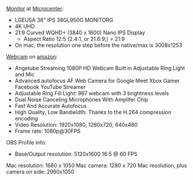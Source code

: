 

[Monitor](https://www.lg.com/us/monitors/lg-38GL950G-B-gaming-monitor) at [Microcenter](https://www.microcenter.com/support/618264/38GL950G_38):
- LGEUSA 38" IPS 38GL950G MONITORG
- 4K UHD
- 21:9 Curved WQHD+ (3840 x 1600) Nano IPS Display
  - Aspect Ratio 12:5 (2.4:1, or 21.6:9;) = 21:9
- On mac, the resolution one step before the native/max is 3008x1253

[Webcam](https://m.media-amazon.com/images/I/B1Ooy9meheL.pdf) on [amazon](https://www.amazon.com/Angetube-Streaming-Adjustable-Advanced-autofocus/dp/B07RXYG295):
- Angetube Streaming 1080P HD Webcam Built in Adjustable Ring Light and Mic
- Advanced autofocus AF Web Camera for Google Meet Xbox Gamer Facebook YouTube Streamer
- Adjustable Ring Fill Light: 967 webcam with 3 brightness levels
- Dual Noise Canceling Microphones With Amplifer Chip
- Fast And Accurate Autofocus
- High Quality, Low Bandwidth: Thanks to the H.264 compression encoding
- Video Resolution: 1920x1080, 1280x720, 640x480
- Frame rate: 1080p@30FPS


OBS Profile info:
- Base/Output resolution: 5120x1600 16:5 @ 60 FPS

Mac resolution: 1680 x 1050
Mac camera: 1280 x 720
Mac resolution, plus camera on side: 2960x1050
